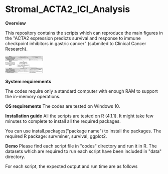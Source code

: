 # Stromal_ACTA2_ICI_Analysis
**Overview**

This repository contains the scripts which can reproduce the main figures in the "ACTA2 expression predicts survival and response to immune checkpoint inhibitors in gastric cancer" (submited to Clinical Cancer Research).


<img
  src="./data/Figure1.png"
  alt="Figure 1"
  title="Study workflow"
  style="display: inline-block; margin: 0 auto; max-width: 120px">

**System requirements**

The codes require only a standard computer with enough RAM to support the in-memory operations.

**OS requirements**
The codes are tested on Windows 10.

**Installation guide**
All the scripts are tested on R (4.1.1). It might take few minutes to complete to install all the required packages.

You can use install.packages("package name") to install the packages.
The required R package: 
survminer, survival, ggplot2. 

**Demo**
Please find each script file in "codes" directory and run it in R. The datasets which are required to run each script have been included in "data" directory.

For each script, the expected output and run time are as follows
